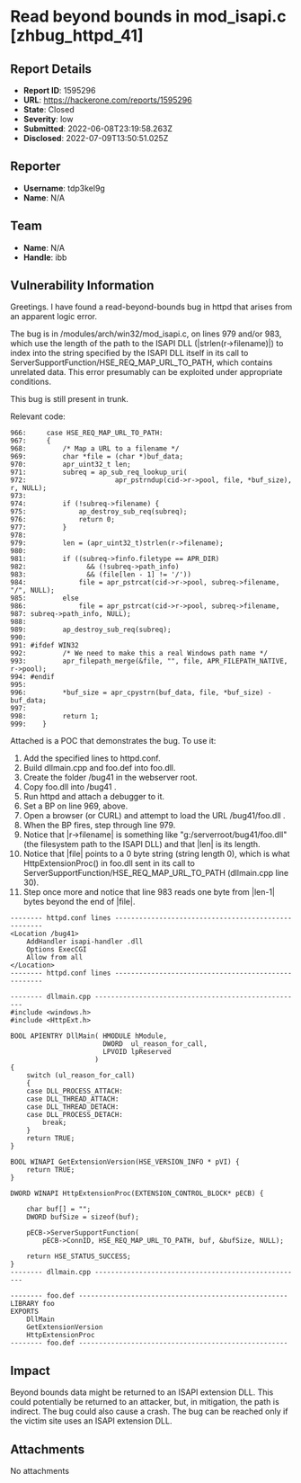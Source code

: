 # Read beyond bounds in mod_isapi.c [zhbug_httpd_41]

## Report Details
- **Report ID**: 1595296
- **URL**: https://hackerone.com/reports/1595296
- **State**: Closed
- **Severity**: low
- **Submitted**: 2022-06-08T23:19:58.263Z
- **Disclosed**: 2022-07-09T13:50:51.025Z

## Reporter
- **Username**: tdp3kel9g
- **Name**: N/A

## Team
- **Name**: N/A
- **Handle**: ibb

## Vulnerability Information
Greetings. I have found a read-beyond-bounds bug in httpd that arises from an apparent logic error.

The bug is in /modules/arch/win32/mod_isapi.c, on lines 979 and/or 983, which use the length of the path to the ISAPI DLL (|strlen(r->filename)|) to index into the string specified by the ISAPI DLL itself in its call to ServerSupportFunction/HSE_REQ_MAP_URL_TO_PATH, which contains unrelated data. This error presumably can be exploited under appropriate conditions.

This bug is still present in trunk.

Relevant code:
```
966:     case HSE_REQ_MAP_URL_TO_PATH:
967:     {
968:         /* Map a URL to a filename */
969:         char *file = (char *)buf_data;
970:         apr_uint32_t len;
971:         subreq = ap_sub_req_lookup_uri(
972:                      apr_pstrndup(cid->r->pool, file, *buf_size), r, NULL);
973:
974:         if (!subreq->filename) {
975:             ap_destroy_sub_req(subreq);
976:             return 0;
977:         }
978:
979:         len = (apr_uint32_t)strlen(r->filename);
980:
981:         if ((subreq->finfo.filetype == APR_DIR)
982:               && (!subreq->path_info)
983:               && (file[len - 1] != '/'))
984:             file = apr_pstrcat(cid->r->pool, subreq->filename, "/", NULL);
985:         else
986:             file = apr_pstrcat(cid->r->pool, subreq->filename,
987: subreq->path_info, NULL);
988:
989:         ap_destroy_sub_req(subreq);
990:
991: #ifdef WIN32
992:         /* We need to make this a real Windows path name */
993:         apr_filepath_merge(&file, "", file, APR_FILEPATH_NATIVE, r->pool);
994: #endif
995:
996:         *buf_size = apr_cpystrn(buf_data, file, *buf_size) - buf_data;
997:
998:         return 1;
999:    }
```
Attached is a POC that demonstrates the bug. To use it:

   1. Add the specified lines to httpd.conf.
   2. Build dllmain.cpp and foo.def into foo.dll.
   3. Create the folder /bug41 in the webserver root.
   4. Copy foo.dll into /bug41 .
   5. Run httpd and attach a debugger to it.
   6. Set a BP on line 969, above.
   7. Open a browser (or CURL) and attempt to load the URL <server>/bug41/foo.dll .
   8. When the BP fires, step through line 979.
   9. Notice that |r->filename| is something like "g:/serverroot/bug41/foo.dll" (the filesystem path to the ISAPI DLL)  and that |len| is its length.
   10. Notice that |file| points to a 0 byte string (string length 0), which is what HttpExtensionProc() in foo.dll sent in its call to ServerSupportFunction/HSE_REQ_MAP_URL_TO_PATH (dllmain.cpp line 30).
   11. Step once more and notice that line 983 reads one byte from |len-1| bytes beyond the end of |file|.
```
-------- httpd.conf lines ----------------------------------------------------
<Location /bug41>
    AddHandler isapi-handler .dll
    Options ExecCGI
    Allow from all
</Location>
-------- httpd.conf lines ----------------------------------------------------
```
```
-------- dllmain.cpp ----------------------------------------------------
#include <windows.h>
#include <HttpExt.h>

BOOL APIENTRY DllMain( HMODULE hModule,
                       DWORD  ul_reason_for_call,
                       LPVOID lpReserved
                     )
{
    switch (ul_reason_for_call)
    {
    case DLL_PROCESS_ATTACH:
    case DLL_THREAD_ATTACH:
    case DLL_THREAD_DETACH:
    case DLL_PROCESS_DETACH:
        break;
    }
    return TRUE;
}

BOOL WINAPI GetExtensionVersion(HSE_VERSION_INFO * pVI) {
    return TRUE;
}

DWORD WINAPI HttpExtensionProc(EXTENSION_CONTROL_BLOCK* pECB) {

    char buf[] = "";
    DWORD bufSize = sizeof(buf);

    pECB->ServerSupportFunction(
        pECB->ConnID, HSE_REQ_MAP_URL_TO_PATH, buf, &bufSize, NULL);

    return HSE_STATUS_SUCCESS;
}
-------- dllmain.cpp ----------------------------------------------------

-------- foo.def ----------------------------------------------------
LIBRARY foo
EXPORTS
    DllMain
    GetExtensionVersion
    HttpExtensionProc
-------- foo.def ----------------------------------------------------
```

## Impact

Beyond bounds data might be returned to an ISAPI extension DLL. This could potentially be returned to an attacker, but, in mitigation, the path is indirect. The bug could also cause a crash. The bug can be reached only if the victim site uses an ISAPI extension DLL.

## Attachments
No attachments
